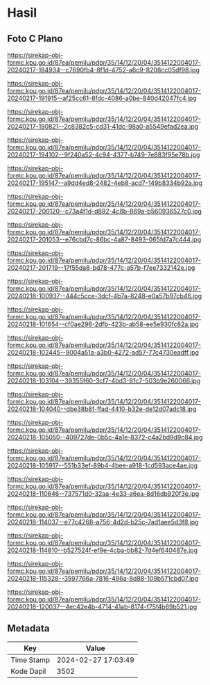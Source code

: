 # Hasil

## Foto C Plano

https://sirekap-obj-formc.kpu.go.id/87ea/pemilu/pdpr/35/14/12/20/04/3514122004017-20240217-184934--c7690fb4-8f1d-4752-a6c9-8208cc05df98.jpg

https://sirekap-obj-formc.kpu.go.id/87ea/pemilu/pdpr/35/14/12/20/04/3514122004017-20240217-191915--af25cc61-8fdc-4086-a0be-840d42047fc4.jpg

https://sirekap-obj-formc.kpu.go.id/87ea/pemilu/pdpr/35/14/12/20/04/3514122004017-20240217-190821--2c8382c5-cd31-41dc-98a0-a5549efad2ea.jpg

https://sirekap-obj-formc.kpu.go.id/87ea/pemilu/pdpr/35/14/12/20/04/3514122004017-20240217-194102--9f240a52-4c94-4377-b749-7e883f95e78b.jpg

https://sirekap-obj-formc.kpu.go.id/87ea/pemilu/pdpr/35/14/12/20/04/3514122004017-20240217-195147--a9dd4ed8-2482-4eb8-acd7-149b8334b92a.jpg

https://sirekap-obj-formc.kpu.go.id/87ea/pemilu/pdpr/35/14/12/20/04/3514122004017-20240217-200120--c73a4f1d-d892-4c8b-869a-b560936527c0.jpg

https://sirekap-obj-formc.kpu.go.id/87ea/pemilu/pdpr/35/14/12/20/04/3514122004017-20240217-201053--e76cbd7c-86bc-4a87-8493-065fd7a7c444.jpg

https://sirekap-obj-formc.kpu.go.id/87ea/pemilu/pdpr/35/14/12/20/04/3514122004017-20240217-201719--17f55da8-bd78-477c-a57b-f7ee7332142e.jpg

https://sirekap-obj-formc.kpu.go.id/87ea/pemilu/pdpr/35/14/12/20/04/3514122004017-20240218-100937--444c5cce-3dcf-4b7a-8248-e0a57b97cb46.jpg

https://sirekap-obj-formc.kpu.go.id/87ea/pemilu/pdpr/35/14/12/20/04/3514122004017-20240218-101654--cf0ae296-2dfb-423b-ab58-ee5e930fc82a.jpg

https://sirekap-obj-formc.kpu.go.id/87ea/pemilu/pdpr/35/14/12/20/04/3514122004017-20240218-102445--9004a51a-a3b0-4272-ad57-77c4730eadff.jpg

https://sirekap-obj-formc.kpu.go.id/87ea/pemilu/pdpr/35/14/12/20/04/3514122004017-20240218-103104--39355f60-3cf7-4bd3-81c7-503b9e260066.jpg

https://sirekap-obj-formc.kpu.go.id/87ea/pemilu/pdpr/35/14/12/20/04/3514122004017-20240218-104040--dbe38b8f-ffad-4410-b32e-de12d07adc18.jpg

https://sirekap-obj-formc.kpu.go.id/87ea/pemilu/pdpr/35/14/12/20/04/3514122004017-20240218-105050--409727de-0b5c-4a1e-8372-c4a2bd9d9c84.jpg

https://sirekap-obj-formc.kpu.go.id/87ea/pemilu/pdpr/35/14/12/20/04/3514122004017-20240218-105917--551b33ef-89b4-4bee-a918-1cd593ace4ae.jpg

https://sirekap-obj-formc.kpu.go.id/87ea/pemilu/pdpr/35/14/12/20/04/3514122004017-20240218-110646--737571d0-32aa-4e33-a6ea-8d16db920f3e.jpg

https://sirekap-obj-formc.kpu.go.id/87ea/pemilu/pdpr/35/14/12/20/04/3514122004017-20240218-114037--e77c4268-a756-4d2d-b25c-7ad1aee5d3f8.jpg

https://sirekap-obj-formc.kpu.go.id/87ea/pemilu/pdpr/35/14/12/20/04/3514122004017-20240218-114810--b527524f-ef9e-4cba-bb82-7d4ef640487e.jpg

https://sirekap-obj-formc.kpu.go.id/87ea/pemilu/pdpr/35/14/12/20/04/3514122004017-20240218-115328--3597766a-7816-496a-8d88-109b571cbd07.jpg

https://sirekap-obj-formc.kpu.go.id/87ea/pemilu/pdpr/35/14/12/20/04/3514122004017-20240218-120037--4ec42e4b-4714-41ab-8174-f75f4b69b521.jpg


## Metadata

| Key        | Value               |
| ---------- | ------------------- |
| Time Stamp | 2024-02-27 17:03:49 |
| Kode Dapil | 3502                |



